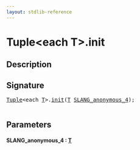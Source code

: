 ```yaml
---
layout: stdlib-reference
---
```


# Tuple\<each T\>\.init

## Description





## Signature 

<pre>
<a href="../types/tuple-0/index" class="code_type">Tuple</a>&lt;<span class="code_keyword">each</span> <a href="../types/tuple-0/index#typeparam-T" class="code_type">T</a>&gt;.<a href="init">init</a>(<a href="../types/tuple-0/index#typeparam-T" class="code_type">T</a> <a href="init#decl-SLANG_anonymous_4" class="code_param">SLANG_anonymous_4</a>);

</pre>

## Parameters

####  <a id="decl-SLANG_anonymous_4"></a>SLANG\_anonymous\_4  : [T](../types/tuple-0/index#typeparam-T)


